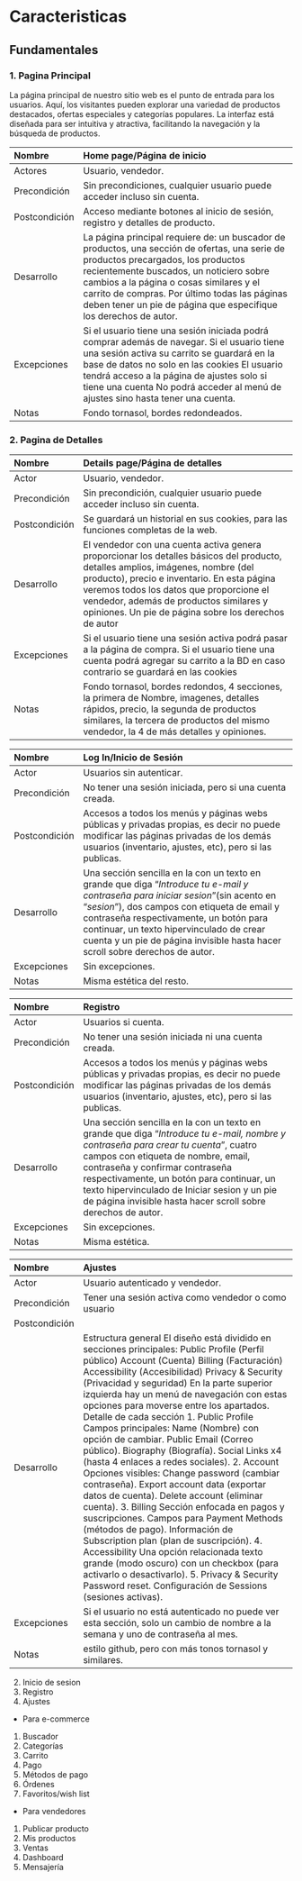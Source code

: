 # Caracteristicas

## Fundamentales

### 1. Pagina Principal

La página principal de nuestro sitio web es el punto de entrada para
los usuarios. Aquí, los visitantes pueden explorar una variedad de
productos destacados, ofertas especiales y categorías populares.
La interfaz está diseñada para ser intuitiva y atractiva, facilitando
la navegación y la búsqueda de productos.

| Nombre        | Home page/Página de inicio                                                                                                                                                                                                                                                                                                                      |
|:--------------|:------------------------------------------------------------------------------------------------------------------------------------------------------------------------------------------------------------------------------------------------------------------------------------------------------------------------------------------------|
| Actores       | Usuario, vendedor.                                                                                                                                                                                                                                                                                                                              |
| Precondición  | Sin precondiciones, cualquier usuario puede acceder incluso sin cuenta.                                                                                                                                                                                                                                                                         |
| Postcondición | Acceso mediante botones al inicio de sesión, registro y detalles de producto.                                                                                                                                                                                                                                                                   |
| Desarrollo    | La página principal requiere de: un buscador de productos, una sección de ofertas, una serie de productos precargados, los productos recientemente buscados, un noticiero sobre cambios a la página o cosas similares y el carrito de compras. Por último todas las páginas deben tener un pie de página que especifique los derechos de autor. |
| Excepciones   | Si el usuario tiene una sesión iniciada podrá comprar además de navegar. Si el usuario tiene una sesión activa su carrito se guardará en la base de datos no solo en las cookies El usuario tendrá acceso a la página de ajustes solo si tiene una cuenta No podrá acceder al menú de ajustes sino hasta tener una cuenta.                      |
| Notas         | Fondo tornasol, bordes redondeados.                                                                                                                                                                                                                                                                                                             |

### 2. Pagina de Detalles

| Nombre        | Details page/Página de detalles                                                                                                                                                                                                                                                                                              |
|:--------------|:-----------------------------------------------------------------------------------------------------------------------------------------------------------------------------------------------------------------------------------------------------------------------------------------------------------------------------|
| Actor         | Usuario, vendedor.                                                                                                                                                                                                                                                                                                           |
| Precondición  | Sin precondición, cualquier usuario puede acceder incluso sin cuenta.                                                                                                                                                                                                                                                        |
| Postcondición | Se guardará un historial en sus cookies, para las funciones completas de la web.                                                                                                                                                                                                                                             |
| Desarrollo    | El vendedor con una cuenta activa genera proporcionar los detalles básicos del producto, detalles amplios, imágenes, nombre (del producto), precio e inventario. En esta página veremos todos los datos que proporcione el vendedor, además de productos similares y opiniones. Un pie de página sobre los derechos de autor |
| Excepciones   | Si el usuario tiene una sesión activa podrá pasar a la página de compra. Si el usuario tiene una cuenta podrá agregar su carrito a la BD en caso contrario se guardará en las cookies                                                                                                                                        |
| Notas         | Fondo tornasol, bordes redondos, 4 secciones, la primera de Nombre, imagenes, detalles rápidos, precio, la segunda de productos similares, la tercera de productos del mismo vendedor, la 4 de más detalles y opiniones.                                                                                                     |

| Nombre        | Log In/Inicio de Sesión                                                                                                                                                                                                                                                                                                                                 |
|:--------------|:--------------------------------------------------------------------------------------------------------------------------------------------------------------------------------------------------------------------------------------------------------------------------------------------------------------------------------------------------------|
| Actor         | Usuarios sin autenticar.                                                                                                                                                                                                                                                                                                                                |
| Precondición  | No tener una sesión iniciada, pero si una cuenta creada.                                                                                                                                                                                                                                                                                                |
| Postcondición | Accesos a todos los menús y páginas webs públicas y privadas propias, es decir no puede modificar las páginas privadas de los demás usuarios (inventario, ajustes, etc), pero si las publicas.                                                                                                                                                          |
| Desarrollo    | Una sección sencilla en la con un texto en grande que diga “*Introduce tu e-mail y contraseña para iniciar sesion*”(sin acento en “*sesion*”), dos campos con etiqueta de email y contraseña respectivamente, un botón para continuar, un texto hipervinculado de crear cuenta y un pie de página invisible hasta hacer scroll sobre derechos de autor. |
| Excepciones   | Sin excepciones.                                                                                                                                                                                                                                                                                                                                        |
| Notas         | Misma estética del resto.                                                                                                                                                                                                                                                                                                                               |

| Nombre        | Registro                                                                                                                                                                                                                                                                                                                                                                  |
|:--------------|:--------------------------------------------------------------------------------------------------------------------------------------------------------------------------------------------------------------------------------------------------------------------------------------------------------------------------------------------------------------------------|
| Actor         | Usuarios si cuenta.                                                                                                                                                                                                                                                                                                                                                       |
| Precondición  | No tener una sesión iniciada ni una cuenta creada.                                                                                                                                                                                                                                                                                                                        |
| Postcondición | Accesos a todos los menús y páginas webs públicas y privadas propias, es decir no puede modificar las páginas privadas de los demás usuarios (inventario, ajustes, etc), pero si las publicas.                                                                                                                                                                            |
| Desarrollo    | Una sección sencilla en la con un texto en grande que diga “*Introduce tu e-mail, nombre y contraseña para crear tu cuenta*”, cuatro campos con etiqueta de nombre, email, contraseña y confirmar contraseña respectivamente, un botón para continuar, un texto hipervinculado de Iniciar sesion y un pie de página invisible hasta hacer scroll sobre derechos de autor. |
| Excepciones   | Sin excepciones.                                                                                                                                                                                                                                                                                                                                                          |
| Notas         | Misma estética.                                                                                                                                                                                                                                                                                                                                                           |

| Nombre        | Ajustes                                                                                                                                                                                                                                                                                                                                                                                                                                                                                                                                                                                                                                                                                                                                                                                                                                                                                                                                                                                                                                                                          |
|:--------------|:---------------------------------------------------------------------------------------------------------------------------------------------------------------------------------------------------------------------------------------------------------------------------------------------------------------------------------------------------------------------------------------------------------------------------------------------------------------------------------------------------------------------------------------------------------------------------------------------------------------------------------------------------------------------------------------------------------------------------------------------------------------------------------------------------------------------------------------------------------------------------------------------------------------------------------------------------------------------------------------------------------------------------------------------------------------------------------|
| Actor         | Usuario autenticado y vendedor.                                                                                                                                                                                                                                                                                                                                                                                                                                                                                                                                                                                                                                                                                                                                                                                                                                                                                                                                                                                                                                                  |
| Precondición  | Tener una sesión activa como vendedor o como usuario                                                                                                                                                                                                                                                                                                                                                                                                                                                                                                                                                                                                                                                                                                                                                                                                                                                                                                                                                                                                                             |
| Postcondición |                                                                                                                                                                                                                                                                                                                                                                                                                                                                                                                                                                                                                                                                                                                                                                                                                                                                                                                                                                                                                                                                                  |
| Desarrollo    | Estructura general El diseño está dividido en secciones principales: Public Profile (Perfil público) Account (Cuenta) Billing (Facturación) Accessibility (Accesibilidad) Privacy & Security (Privacidad y seguridad) En la parte superior izquierda hay un menú de navegación con estas opciones para moverse entre los apartados. Detalle de cada sección 1\. Public Profile Campos principales: Name (Nombre) con opción de cambiar. Public Email (Correo público). Biography (Biografía). Social Links x4 (hasta 4 enlaces a redes sociales). 2\. Account Opciones visibles: Change password (cambiar contraseña). Export account data (exportar datos de cuenta). Delete account (eliminar cuenta). 3\. Billing Sección enfocada en pagos y suscripciones. Campos para Payment Methods (métodos de pago). Información de Subscription plan (plan de suscripción). 4\. Accessibility Una opción relacionada texto grande (modo oscuro) con un checkbox (para activarlo o desactivarlo). 5\. Privacy & Security Password reset. Configuración de Sessions (sesiones activas). |
| Excepciones   | Si el usuario no está autenticado no puede ver esta sección, solo un cambio de nombre a la semana y uno de contraseña al mes.                                                                                                                                                                                                                                                                                                                                                                                                                                                                                                                                                                                                                                                                                                                                                                                                                                                                                                                                                    |
| Notas         | estilo github, pero con más tonos tornasol y similares.                                                                                                                                                                                                                                                                                                                                                                                                                                                                                                                                                                                                                                                                                                                                                                                                                                                                                                                                                                                                                          |


2. Inicio de sesion
3. Registro
4. Ajustes

- Para e-commerce

1. Buscador
2. Categorías
3. Carrito
4. Pago
5. Métodos de pago
6. Órdenes
7. Favoritos/wish list

- Para vendedores

1. Publicar producto
2. Mis productos
3. Ventas
4. Dashboard
5. Mensajería